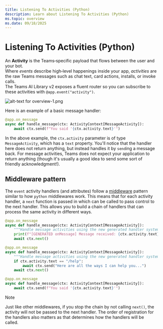 ```yaml
---
title: Listening To Activities (Python)
description: Learn about Listening To Activities (Python)
ms.topic: overview
ms.date: 09/18/2025
---
```


# Listening To Activities (Python)

An **Activity** is the Teams‑specific payload that flows between the user and your bot.  
Where _events_ describe high‑level happenings inside your app, _activities_ are the raw Teams messages such as chat text, card actions, installs, or invoke calls.  
The Teams AI Library v2 exposes a fluent router so you can subscribe to these activities with `@app.event("activity")`.

![alt-text for overview-1.png](~/assets/diagrams/overview-1.png)

Here is an example of a basic message handler:

```python
@app.on_message
async def handle_message(ctx: ActivityContext[MessageActivity]):
    await ctx.send(f"You said '{ctx.activity.text}'")
```

In the above example, the `ctx.activity` parameter is of type `MessageActivity`, which has a `text` property. You'll notice that the handler here does not return anything, but instead handles it by `send`ing a message back. For message activities, Teams does not expect your application to return anything (though it's usually a good idea to send some sort of friendly acknowledgment!).

## Middleware pattern

The `event` activity handlers (and attributes) follow a [middleware](https://www.patterns.dev/vanilla/mediator-pattern/) pattern similar to how `python` middlewares work. This means that for each activity handler, a `next` function is passed in which can be called to pass control to the next handler. This allows you to build a chain of handlers that can process the same activity in different ways.

```python
@app.on_message
async def handle_message(ctx: ActivityContext[MessageActivity]):
    """Handle message activities using the new generated handler system."""
    print(f"[GENERATED onMessage] Message received: {ctx.activity.text}")
    await ctx.next()
```

```python
@app.on_message
async def handle_message(ctx: ActivityContext[MessageActivity]):
    """Handle message activities using the new generated handler system."""
    if ctx.activity.text == "/help":
        await ctx.send("Here are all the ways I can help you...")
    await ctx.next()
```

```python
@app.on_message
async def handle_message(ctx: ActivityContext[MessageActivity]):
    await ctx.send(f"You said '{ctx.activity.text}'")
```

> [!NOTE]
> Just like other middlewares, if you stop the chain by not calling `next()`, the activity will not be passed to the next handler.
> The order of registration for the handlers also matters as that determines how the handlers will be called.

